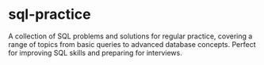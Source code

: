 # sql-practice
A collection of SQL problems and solutions for regular practice, covering a range of topics from basic queries to advanced database concepts. Perfect for improving SQL skills and preparing for interviews.
